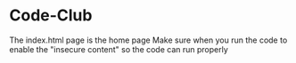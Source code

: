 # Code-Club
The index.html page is the home page
Make sure when you run the code to enable the "insecure content" so the code can run properly
